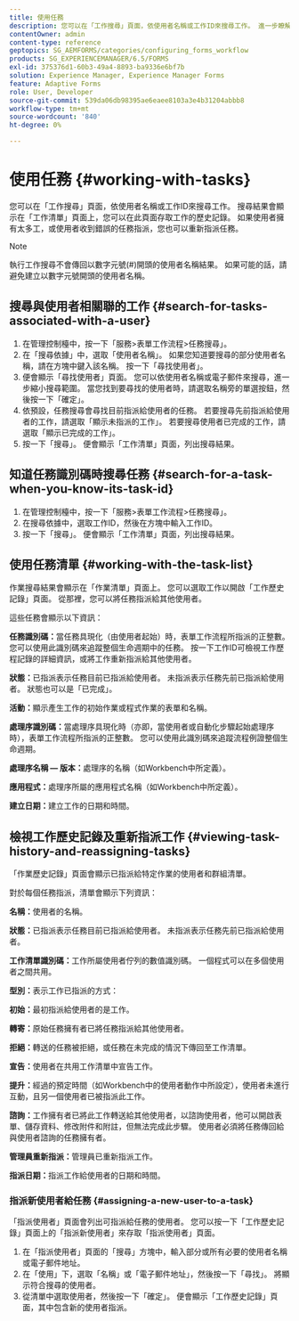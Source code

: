 ```yaml
---
title: 使用任務
description: 您可以在「工作搜尋」頁面，依使用者名稱或工作ID來搜尋工作。 進一步瞭解使用任務。
contentOwner: admin
content-type: reference
geptopics: SG_AEMFORMS/categories/configuring_forms_workflow
products: SG_EXPERIENCEMANAGER/6.5/FORMS
exl-id: 375376d1-60b3-49a4-8893-ba9336e6bf7b
solution: Experience Manager, Experience Manager Forms
feature: Adaptive Forms
role: User, Developer
source-git-commit: 539da06db98395ae6eaee8103a3e4b31204abbb8
workflow-type: tm+mt
source-wordcount: '840'
ht-degree: 0%

---
```


# 使用任務 {#working-with-tasks}

您可以在「工作搜尋」頁面，依使用者名稱或工作ID來搜尋工作。 搜尋結果會顯示在「工作清單」頁面上，您可以在此頁面存取工作的歷史記錄。 如果使用者擁有太多工，或使用者收到錯誤的任務指派，您也可以重新指派任務。

>[!NOTE]
>
>執行工作搜尋不會傳回以數字元號(#)開頭的使用者名稱結果。 如果可能的話，請避免建立以數字元號開頭的使用者名稱。

## 搜尋與使用者相關聯的工作 {#search-for-tasks-associated-with-a-user}

1. 在管理控制檯中，按一下「服務>表單工作流程>任務搜尋」。
1. 在「搜尋依據」中，選取「使用者名稱」。 如果您知道要搜尋的部分使用者名稱，請在方塊中鍵入該名稱。 按一下「尋找使用者」。
1. 便會顯示「尋找使用者」頁面。 您可以依使用者名稱或電子郵件來搜尋，進一步縮小搜尋範圍。 當您找到要尋找的使用者時，請選取名稱旁的單選按鈕，然後按一下「確定」。
1. 依預設，任務搜尋會尋找目前指派給使用者的任務。 若要搜尋先前指派給使用者的工作，請選取「顯示未指派的工作」。 若要搜尋使用者已完成的工作，請選取「顯示已完成的工作」。
1. 按一下「搜尋」。 便會顯示「工作清單」頁面，列出搜尋結果。

## 知道任務識別碼時搜尋任務 {#search-for-a-task-when-you-know-its-task-id}

1. 在管理控制檯中，按一下「服務>表單工作流程>任務搜尋」。
1. 在搜尋依據中，選取工作ID，然後在方塊中輸入工作ID。
1. 按一下「搜尋」。 便會顯示「工作清單」頁面，列出搜尋結果。

## 使用任務清單 {#working-with-the-task-list}

作業搜尋結果會顯示在「作業清單」頁面上。 您可以選取工作以開啟「工作歷史記錄」頁面。 從那裡，您可以將任務指派給其他使用者。

這些任務會顯示以下資訊：

**任務識別碼：**&#x200B;當任務具現化（由使用者起始）時，表單工作流程所指派的正整數。 您可以使用此識別碼來追蹤整個生命週期中的任務。 按一下工作ID可檢視工作歷程記錄的詳細資訊，或將工作重新指派給其他使用者。

**狀態：**&#x200B;已指派表示任務目前已指派給使用者。 未指派表示任務先前已指派給使用者。 狀態也可以是「已完成」。

**活動：**&#x200B;顯示產生工作的初始作業或程式作業的表單和名稱。

**處理序識別碼：**&#x200B;當處理序具現化時（亦即，當使用者或自動化步驟起始處理序時），表單工作流程所指派的正整數。 您可以使用此識別碼來追蹤流程例證整個生命週期。

**處理序名稱 — 版本：**&#x200B;處理序的名稱（如Workbench中所定義）。

**應用程式：**&#x200B;處理序所屬的應用程式名稱（如Workbench中所定義）。

**建立日期：**&#x200B;建立工作的日期和時間。

## 檢視工作歷史記錄及重新指派工作 {#viewing-task-history-and-reassigning-tasks}

「作業歷史記錄」頁面會顯示已指派給特定作業的使用者和群組清單。

對於每個任務指派，清單會顯示下列資訊：

**名稱：**&#x200B;使用者的名稱。

**狀態：**&#x200B;已指派表示任務目前已指派給使用者。 未指派表示任務先前已指派給使用者。

**工作清單識別碼：**&#x200B;工作所屬使用者佇列的數值識別碼。 一個程式可以在多個使用者之間共用。

**型別：**&#x200B;表示工作已指派的方式：

**初始：**&#x200B;最初指派給使用者的是工作。

**轉寄：**&#x200B;原始任務擁有者已將任務指派給其他使用者。

**拒絕：**&#x200B;轉送的任務被拒絕，或任務在未完成的情況下傳回至工作清單。

**宣告：**&#x200B;使用者在共用工作清單中宣告工作。

**提升：**&#x200B;經過的預定時間（如Workbench中的使用者動作中所設定），使用者未進行互動，且另一個使用者已被指派此工作。

**諮詢：**&#x200B;工作擁有者已將此工作轉送給其他使用者，以諮詢使用者，他可以開啟表單、儲存資料、修改附件和附註，但無法完成此步驟。 使用者必須將任務傳回給與使用者諮詢的任務擁有者。

**管理員重新指派：**&#x200B;管理員已重新指派工作。

**指派日期：**&#x200B;指派工作給使用者的日期和時間。

### 指派新使用者給任務 {#assigning-a-new-user-to-a-task}

「指派使用者」頁面會列出可指派給任務的使用者。 您可以按一下「工作歷史記錄」頁面上的「指派新使用者」來存取「指派使用者」頁面。

1. 在「指派使用者」頁面的「搜尋」方塊中，輸入部分或所有必要的使用者名稱或電子郵件地址。
1. 在「使用」下，選取「名稱」或「電子郵件地址」，然後按一下「尋找」。 將顯示符合搜尋的使用者。
1. 從清單中選取使用者，然後按一下「確定」。 便會顯示「工作歷史記錄」頁面，其中包含新的使用者指派。
